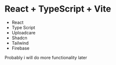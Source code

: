 # React + TypeScript + Vite

- React
- Type Script
- Uploadcare
- Shadcn
- Tailwind
- Firebase

Probably i will do more functionality later
